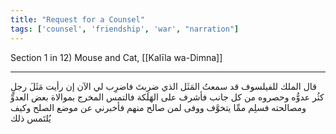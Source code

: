 ```yaml
---
title: "Request for a Counsel"
tags: ['counsel', 'friendship', 'war', "narration"]
---
```


 Section 1 in 12) Mouse and Cat, [[Kalīla wa-Dimna]]

---
قال الملك للفيلسوف قد سمعتُ المَثَل الذي ضربتَ فاضرِب لي الآن إن رأيت مَثَلَ رجلٍ كثُر عدوُّه وحصروه من كل جانب فأشرف على الهَلَكة فالتمس المخرج بموالاة بعض العدوِّ ومصالحته فسلِم ممِّا يتخوَّف ووفى لمن صالح منهم فأخبرني عن موضع الصلح وكيف يُلتَمس ذلك
